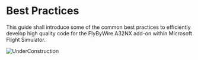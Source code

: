 # Best Practices

This guide shall introduce some of the common best practices to efficiently develop high quality code for the FlyByWire A32NX add-on within Microsoft Flight Simulator.

![UnderConstruction](../../assets/ComingSoonPlacard.png)

<!--
## Quick Reloading of Avionics Displays

Rather than reloading MSFS each time you wish to test your changes, you can ...

!!! error "TODO"

## Reloading of the Aircraft

!!! error "TODO"

## Tips & Tricks

!!! error "TODO"

## Troubleshooting

!!! error "TODO"

-->
